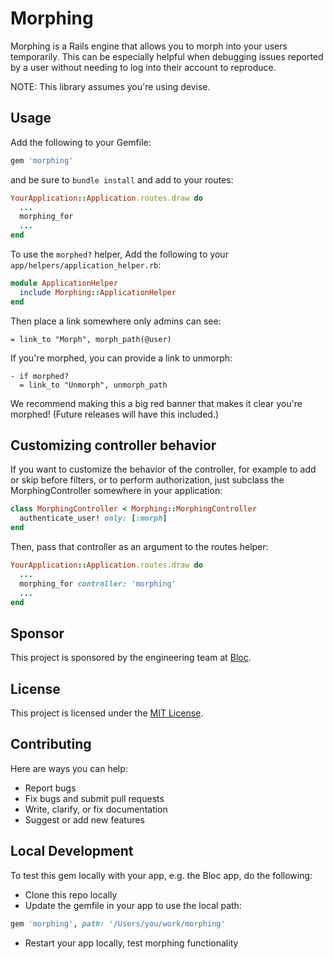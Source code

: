 # Morphing

Morphing is a Rails engine that allows you to morph into your users temporarily. This can be especially helpful when debugging issues reported by a user without needing to log into their account to reproduce.

NOTE: This library assumes you're using devise.

## Usage

Add the following to your Gemfile:

```ruby
gem 'morphing'
```

and be sure to ```bundle install``` and add to your routes:

```ruby
YourApplication::Application.routes.draw do
  ...
  morphing_for
  ...
end
```

To use the ```morphed?``` helper, Add the following to your ```app/helpers/application_helper.rb```:

```ruby
module ApplicationHelper
  include Morphing::ApplicationHelper
end
```

Then place a link somewhere only admins can see:

```
= link_to "Morph", morph_path(@user)
```

If you're morphed, you can provide a link to unmorph:

```haml
- if morphed?
  = link_to "Unmorph", unmorph_path
```

We recommend making this a big red banner that makes it clear you're morphed! (Future releases will have this included.)

## Customizing controller behavior

If you want to customize the behavior of the controller, for example to add or skip before filters, or to perform authorization, just subclass the MorphingController somewhere in your application:

```ruby
class MorphingController < Morphing::MorphingController
  authenticate_user! only: [:morph]
end
```

Then, pass that controller as an argument to the routes helper:

```ruby
YourApplication::Application.routes.draw do
  ...
  morphing_for controller: 'morphing'
  ...
end
```

## Sponsor

This project is sponsored by the engineering team at [Bloc](https://www.bloc.io).

## License

This project is licensed under the [MIT License](MIT-LICENSE).

## Contributing

Here are ways you can help:

- Report bugs
- Fix bugs and submit pull requests
- Write, clarify, or fix documentation
- Suggest or add new features

## Local Development

To test this gem locally with your app, e.g. the Bloc app, do the following:
- Clone this repo locally
- Update the gemfile in your app to use the local path:
```ruby
gem 'morphing', path: '/Users/you/work/morphing'
```
- Restart your app locally, test morphing functionality
